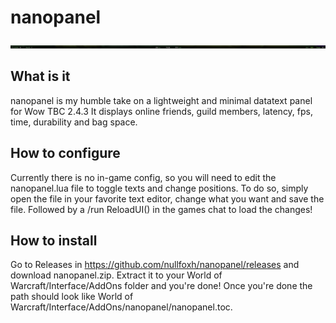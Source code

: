 # nanopanel

![Screenshot](nanopanel.jpg)

## What is it

nanopanel is my humble take on a lightweight and minimal datatext panel for Wow TBC 2.4.3
It displays online friends, guild members, latency, fps, time, durability and bag space.

## How to configure

Currently there is no in-game config, so you will need to edit the nanopanel.lua file to toggle texts and change positions. 
To do so, simply open the file in your favorite text editor, change what you want and save the file. Followed by a /run ReloadUI() in the games chat to load the changes!

## How to install

Go to Releases in https://github.com/nullfoxh/nanopanel/releases and download nanopanel.zip. Extract it to your World of Warcraft/Interface/AddOns folder and you're done! Once you're done the path should look like World of Warcraft/Interface/AddOns/nanopanel/nanopanel.toc.
